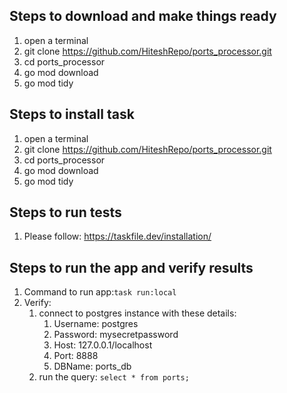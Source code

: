 ## Steps to download and make things ready
1. open a terminal
2. git clone https://github.com/HiteshRepo/ports_processor.git
3. cd ports_processor
4. go mod download
5. go mod tidy

## Steps to install task
1. open a terminal
2. git clone https://github.com/HiteshRepo/ports_processor.git
3. cd ports_processor
4. go mod download
5. go mod tidy


## Steps to run tests
1. Please follow: https://taskfile.dev/installation/

## Steps to run the app and verify results
1. Command to run app:`task run:local`
2. Verify:
   1. connect to postgres instance with these details:
      1. Username: postgres
      2. Password: mysecretpassword
      3. Host: 127.0.0.1/localhost
      4. Port: 8888
      5. DBName: ports_db
   2. run the query: `select * from ports;`
